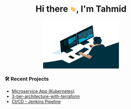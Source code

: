 <h1 align="center">Hi there <img width="20" src="https://github.com/1999AZZAR/1999AZZAR/blob/main/resources/img/waving.gif">, I'm Tahmid</h1>

<p align="center">
  <img align="center" alt="GIF" src="coding.gif?raw=true" width="250" height="160" />
</p>

### 🛠 Recent Projects
- [Microservice App (Kubernetes)](https://github.com/Tahmidur22/kube_microservices)
- [3-tier-architecture-with-terraform](https://github.com/Tahmidur22/azure-terraform)
- [CI/CD - Jenkins Pipeline](https://github.com/Tahmidur22/react-django-app)
